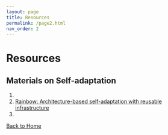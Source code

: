 ```yaml
---
layout: page
title: Resources
permalink: /page2.html
nav_order: 2
---
```


# Resources

## Materials on Self-adaptation

1. 
2. [Rainbow: Architecture-based self-adaptation with reusable infrastructure](https://ieeexplore.ieee.org/document/1350726)
3. 

<nav>
  <a href="/index.html">Back to Home</a>
</nav> 


